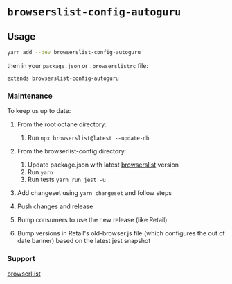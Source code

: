 # `browserslist-config-autoguru`

## Usage

```sh
yarn add --dev browserslist-config-autoguru
```

then in your `package.json` or `.browserslistrc` file:

```
extends browserslist-config-autoguru
```

### Maintenance

To keep us up to date:

1. From the root octane directory:
    1. Run `npx browserslist@latest --update-db`
1. From the browserlist-config directory:

    1. Update package.json with latest
       [browserslist](https://www.npmjs.com/package/browserslist) version
    1. Run `yarn`
    1. Run tests `yarn run jest -u`

1. Add changeset using `yarn changeset` and follow steps
1. Push changes and release
1. Bump consumers to use the new release (like Retail)
1. Bump versions in Retail's old-browser.js file (which configures the out of
   date banner) based on the latest jest snapshot

### Support

[browserl.ist](https://browserl.ist/?q=%3E%200.50%25%20in%20au,%20last%202%20chrome%20versions,%20not%20chrome%20%3C%2069,%20last%202%20firefox%20versions,%20last%204%20opera%20versions,%20edge%20%3E=%2017,%20safari%20%3E=%2011,%20not%20ios_saf%20%3C%2011,%20samsung%20%3E=%206,%20not%20samsung%20%3C=%204,%20and_chr%20%3E%2056,%20and_ff%20%3E=%2064,%20not%20ie%2011,%20not%20op_mini%20all,%20not%20dead)
